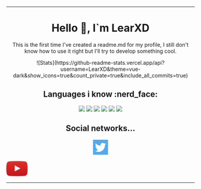 <hr>
<h1 align="center"> Hello 👋, I`m LearXD </h1>
<p align="center"> This is the first time I've created a readme.md for my profile, I still don't know how to use it right but I'll try to develop something cool. </p>

<p align="center"> ![Stats](https://github-readme-stats.vercel.app/api?username=LearXD&theme=vue-dark&show_icons=true&count_private=true&include_all_commits=true) </p>

<h2 align="center"> Languages i know :nerd_face: </h1> 
<p align="center">

<img src="https://img.shields.io/badge/JavaScript-F7DF1E?style=for-the-badge&logo=javascript&logoColor=black"/>

<img src="https://img.shields.io/badge/Java-ED8B00?style=for-the-badge&logo=java&logoColor=white" />

<img src="https://img.shields.io/badge/Kotlin-0095D5?style=for-the-badge&logo=kotlin&logoColor=white" />

<img src="https://img.shields.io/badge/PHP-777BB4?style=for-the-badge&logo=php&logoColor=white" />

<img src="https://img.shields.io/badge/Perl-39457E?style=for-the-badge&logo=perl&logoColor=white" />

<img src="https://img.shields.io/badge/Delphi-B22222?style=for-the-badge&logo=delphi&logoColor=white" />

</p>

<h2 align="center"> Social networks... </h1> 

<p align="center">
<a href="https://twitter.com/XDLear"> <img src="./images/twitter.png" height="40" /> </a>

<a href="https://youtube.com/c/LearXD%E4%B9%A1"> <img src="./images/YouTube.png" height="40" /> </a>

</p>

<hr>